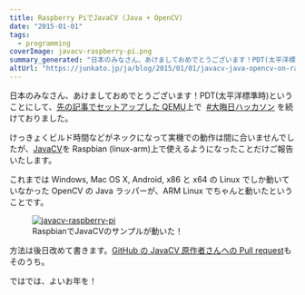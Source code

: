 ```yaml
---
title: Raspberry PiでJavaCV (Java + OpenCV)
date: "2015-01-01"
tags:
  - programming
coverImage: javacv-raspberry-pi.png
summary_generated: "日本のみなさん、あけましておめでとうございます！PDT(太平洋標準時)ということにして、先の記事でセットアップした QEMU上で \_#大晦日ハッカソン を続けておりました。けっきょくビルド時間などがネックになって実機での動作は間に合いませんでしたが、JavaCVを Rasp..."
altUrl: "https://junkato.jp/ja/blog/2015/01/01/javacv-java-opencv-on-raspberry-pi"
---
```


日本のみなさん、あけましておめでとうございます！PDT(太平洋標準時)ということにして、[先の記事でセットアップした QEMU](/ja/posts/2014-12-31-raspberry-pi-raspbian-on-windows-qemu/ "Windows+QEMUでRaspberry Piをエミュレートする")上で  [#大晦日ハッカソン](http://togetter.com/li/764484) を続けておりました。

けっきょくビルド時間などがネックになって実機での動作は間に合いませんでしたが、[JavaCV](https://github.com/bytedeco/javacv)を Raspbian (linux-arm)上で使えるようになったことだけご報告いたします。

これまでは Windows, Mac OS X, Android, x86 と x64 の Linux でしか動いていなかった OpenCV の Java ラッパーが、ARM Linux でちゃんと動いたということです。

<figure className="center">
  <a href="/images/javacv-raspberry-pi.png"><img src="/images/javacv-raspberry-pi.png" alt="javacv-raspberry-pi" /></a>
  <figcaption>RaspbianでJavaCVのサンプルが動いた！</figcaption>
</figure>

方法は後日改めて書きます。[GitHub の JavaCV 原作者さんへの Pull request](https://github.com/arcatdmz/javacpp-presets)もそのうち。

ではでは、よいお年を！
